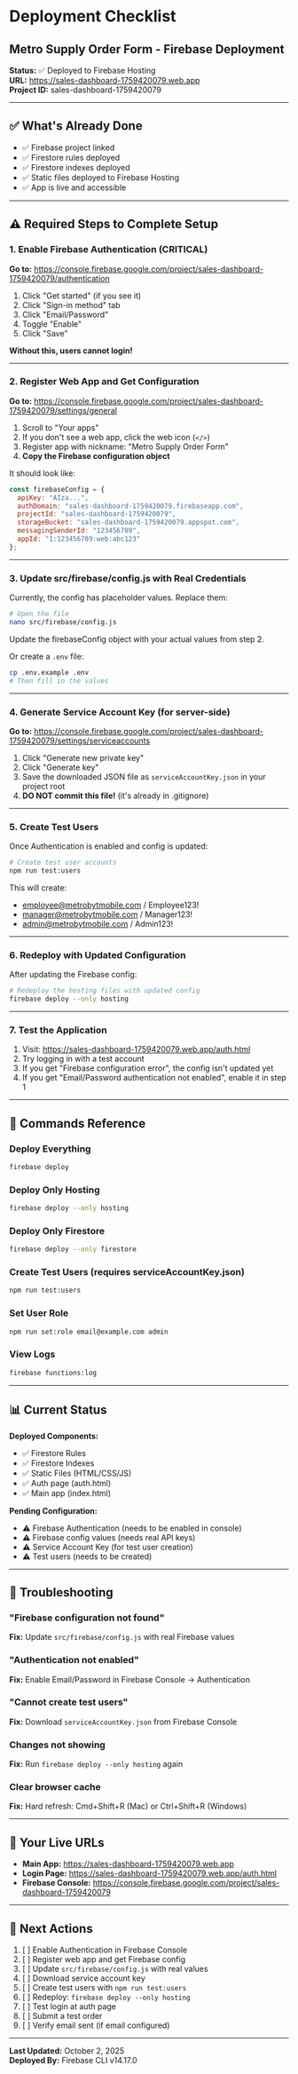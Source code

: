 # Deployment Checklist
## Metro Supply Order Form - Firebase Deployment

**Status:** ✅ Deployed to Firebase Hosting  
**URL:** https://sales-dashboard-1759420079.web.app  
**Project ID:** sales-dashboard-1759420079

---

## ✅ What's Already Done

- ✅ Firebase project linked
- ✅ Firestore rules deployed
- ✅ Firestore indexes deployed
- ✅ Static files deployed to Firebase Hosting
- ✅ App is live and accessible

---

## ⚠️ Required Steps to Complete Setup

### 1. Enable Firebase Authentication (CRITICAL)

**Go to:** https://console.firebase.google.com/project/sales-dashboard-1759420079/authentication

1. Click "Get started" (if you see it)
2. Click "Sign-in method" tab
3. Click "Email/Password"
4. Toggle "Enable"
5. Click "Save"

**Without this, users cannot login!**

---

### 2. Register Web App and Get Configuration

**Go to:** https://console.firebase.google.com/project/sales-dashboard-1759420079/settings/general

1. Scroll to "Your apps"
2. If you don't see a web app, click the web icon (`</>`)
3. Register app with nickname: "Metro Supply Order Form"
4. **Copy the Firebase configuration object**

It should look like:
```javascript
const firebaseConfig = {
  apiKey: "AIza...",
  authDomain: "sales-dashboard-1759420079.firebaseapp.com",
  projectId: "sales-dashboard-1759420079",
  storageBucket: "sales-dashboard-1759420079.appspot.com",
  messagingSenderId: "123456789",
  appId: "1:123456789:web:abc123"
};
```

---

### 3. Update src/firebase/config.js with Real Credentials

Currently, the config has placeholder values. Replace them:

```bash
# Open the file
nano src/firebase/config.js
```

Update the firebaseConfig object with your actual values from step 2.

Or create a `.env` file:
```bash
cp .env.example .env
# Then fill in the values
```

---

### 4. Generate Service Account Key (for server-side)

**Go to:** https://console.firebase.google.com/project/sales-dashboard-1759420079/settings/serviceaccounts

1. Click "Generate new private key"
2. Click "Generate key"
3. Save the downloaded JSON file as `serviceAccountKey.json` in your project root
4. **DO NOT commit this file!** (it's already in .gitignore)

---

### 5. Create Test Users

Once Authentication is enabled and config is updated:

```bash
# Create test user accounts
npm run test:users
```

This will create:
- employee@metrobytmobile.com / Employee123!
- manager@metrobytmobile.com / Manager123!
- admin@metrobytmobile.com / Admin123!

---

### 6. Redeploy with Updated Configuration

After updating the Firebase config:

```bash
# Redeploy the hosting files with updated config
firebase deploy --only hosting
```

---

### 7. Test the Application

1. Visit: https://sales-dashboard-1759420079.web.app/auth.html
2. Try logging in with a test account
3. If you get "Firebase configuration error", the config isn't updated yet
4. If you get "Email/Password authentication not enabled", enable it in step 1

---

## 🔧 Commands Reference

### Deploy Everything
```bash
firebase deploy
```

### Deploy Only Hosting
```bash
firebase deploy --only hosting
```

### Deploy Only Firestore
```bash
firebase deploy --only firestore
```

### Create Test Users (requires serviceAccountKey.json)
```bash
npm run test:users
```

### Set User Role
```bash
npm run set:role email@example.com admin
```

### View Logs
```bash
firebase functions:log
```

---

## 📊 Current Status

**Deployed Components:**
- ✅ Firestore Rules
- ✅ Firestore Indexes  
- ✅ Static Files (HTML/CSS/JS)
- ✅ Auth page (auth.html)
- ✅ Main app (index.html)

**Pending Configuration:**
- ⚠️ Firebase Authentication (needs to be enabled in console)
- ⚠️ Firebase config values (needs real API keys)
- ⚠️ Service Account Key (for test user creation)
- ⚠️ Test users (needs to be created)

---

## 🐛 Troubleshooting

### "Firebase configuration not found"
**Fix:** Update `src/firebase/config.js` with real Firebase values

### "Authentication not enabled"
**Fix:** Enable Email/Password in Firebase Console → Authentication

### "Cannot create test users"
**Fix:** Download `serviceAccountKey.json` from Firebase Console

### Changes not showing
**Fix:** Run `firebase deploy --only hosting` again

### Clear browser cache
**Fix:** Hard refresh: Cmd+Shift+R (Mac) or Ctrl+Shift+R (Windows)

---

## 📱 Your Live URLs

- **Main App:** https://sales-dashboard-1759420079.web.app
- **Login Page:** https://sales-dashboard-1759420079.web.app/auth.html
- **Firebase Console:** https://console.firebase.google.com/project/sales-dashboard-1759420079

---

## 🎯 Next Actions

1. [ ] Enable Authentication in Firebase Console
2. [ ] Register web app and get Firebase config
3. [ ] Update `src/firebase/config.js` with real values
4. [ ] Download service account key
5. [ ] Create test users with `npm run test:users`
6. [ ] Redeploy: `firebase deploy --only hosting`
7. [ ] Test login at auth page
8. [ ] Submit a test order
9. [ ] Verify email sent (if email configured)

---

**Last Updated:** October 2, 2025  
**Deployed By:** Firebase CLI v14.17.0
